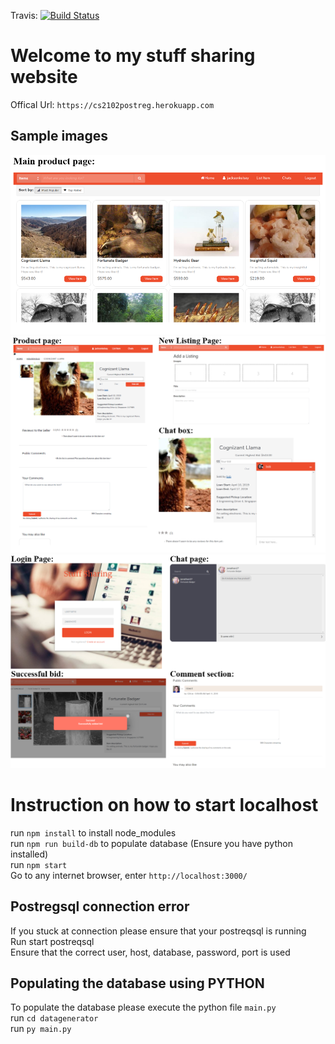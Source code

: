 Travis: [![Build Status](https://travis-ci.com/IcedCoffeeBoy/CS2102_main.svg?token=R58Qz9FF5hsKVa8iMxVV&branch=master)](https://travis-ci.com/IcedCoffeeBoy/CS2102_main)

# Welcome to my stuff sharing website  
Offical Url: `https://cs2102postreg.herokuapp.com`

## Sample images
![Alt text](sample_images/Capture1.PNG)
![Alt text](sample_images/Capture3.PNG)
![Alt text](sample_images/sample2.PNG)


# Instruction on how to start localhost
run `npm install`  to install node_modules<br>
run `npm run build-db` to populate database (Ensure you have python installed) <br>
run `npm start` <br>
Go to any internet browser, enter `http://localhost:3000/`

## Postregsql connection error
If you stuck at connection please ensure that your postreqsql is running  <br>
Run start postreqsql <br>
Ensure that the correct user, host, database, password, port is used <br>

## Populating the database using PYTHON
To populate the database please execute the python file `main.py` <br>
run `cd datagenerator` <br>
run `py main.py`
